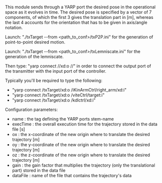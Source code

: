 
This module sends through a YARP port the desired pose in the operational space as it evolves in time.
The desired pose is specified by a vector of 7 components, of which the first 3 gives the translation part
in [m], whereas the last 4 accounts for the orientation that has to be given in axis/angle notation. 

Launch:
"./txTarget --from <path_to_conf>/txP2P.ini"
for the generation of point-to-point desired motion.

Launch:
"./txTarget --from <path_to_conf>/txLemniscate.ini"
for the generation of the lemniscate.

Then type:
"yarp connect /<txTargetStemName>/xd:o /<controllerStemName>/<inputTargetPort>"
in order to connect the output port of the transmitter with the input port of the controller.

Typically you'll be required to type the following:
- "yarp connect /txTarget/xd:o /iKinArmCtrl/right_arm/xd:i"
- "yarp connect /txTarget/xd:o /viteCtrl/target:i"
- "yarp connect /txTarget/xd:o /kdlctrl/xd:i"


Configuration parameters:
- name     <string>: the tag defining the YARP ports stem-name
- execTime <double>: the overall execution time for the trajectory stored in the data file [s]
- ox       <double>: the x-coordinate of the new origin where to translate the desired trajectory [m]
- oy       <double>: the y-coordinate of the new origin where to translate the desired trajectory [m]
- oz       <double>: the z-coordinate of the new origin where to translate the desired trajectory [m]
- gain     <double>: the gain factor that multiplies the trajectory (only the translational part) stored in the data file
- dataFile <string>: name of the file that contains the trajectory's data


